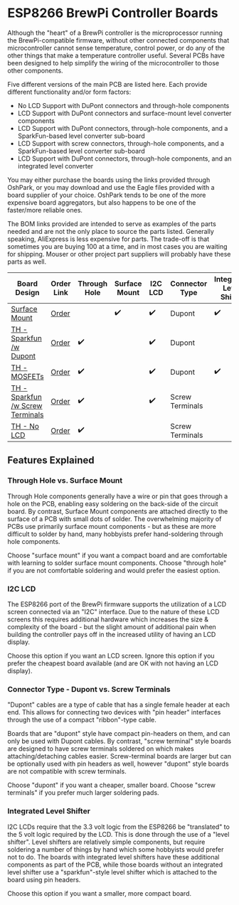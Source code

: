 ESP8266 BrewPi Controller Boards
================================

Although the "heart" of a BrewPi controller is the microprocessor running the BrewPi-compatible firmware, without other connected components that microcontroller cannot sense temperature, control power, or do any of the other things that make a temperature controller useful. Several PCBs have been designed to help simplify the wiring of the microcontroller to those other components.

Five different versions of the main PCB are listed here.  Each provide
different functionality and/or form factors:

*   No LCD Support with DuPont connectors and through-hole components
*   LCD Support with DuPont connectors and surface-mount level converter components
*   LCD Support with DuPont connectors, through-hole components, and a SparkFun-based level converter sub-board
*   LCD Support with screw connectors, through-hole components, and a SparkFun-based level converter sub-board
*   LCD Support with DuPont connectors, through-hole components, and an integrated level converter

You may either purchase the boards using the links provided through OshPark, or you may download and use the Eagle files provided with a board supplier of your choice.  OshPark tends to be one of the more expensive board aggregators, but also happens to be one of the faster/more reliable ones.

The BOM links provided are intended to serve as examples of the parts needed and are not the only place to source the parts listed.  Generally speaking, AliExpress is less expensive for parts.  The trade-off is that sometimes you are buying 100 at a time, and in most cases you are waiting for shipping.  Mouser or other project part suppliers will probably have these parts as well.


| Board Design                                                 | Order Link                                            | Through Hole       | Surface Mount      | I2C LCD            | Connector Type  | Integrated Level Shifter | Selectable OneWire Voltage |
| ------------------------------------------------------------ | ----------------------------------------------------- | ------------------ | ------------------ | ------------------ | --------------- | ------------------------ | -------------------------- |
| [Surface Mount](D1-%20-%20-SMD.md)                           | [Order](https://oshpark.com/shared_projects/sZcIGxXP) |                    | :heavy_check_mark: | :heavy_check_mark: | Dupont          | :heavy_check_mark:       | :heavy_check_mark:         |
| [TH - Sparkfun /w Dupont](D1%20-%20LCD%20TH%20Dupont.md)     | [Order](https://oshpark.com/shared_projects/UGNmCb2S) | :heavy_check_mark: |                    | :heavy_check_mark: | Dupont          |                          | :heavy_check_mark:         |
| [TH - MOSFETs](https://github.com/brewpi-remix/brewpi-pcb-rmx/tree/master/D1%20Breakout) | [Order](https://pcbs.io/share/z5JLZ)                  | :heavy_check_mark: |                    | :heavy_check_mark: | Dupont          | :heavy_check_mark:       |                            |
| [TH - Sparkfun /w Screw Terminals](D1%20-%20LCD%20TH%20Screws.md) | [Order](https://PCBs.io/share/4qpVq)                  | :heavy_check_mark: |                    | :heavy_check_mark: | Screw Terminals |                          |                            |
| [TH - No LCD](D1%20-%20No%20LCD.md)                          | [Order](https://PCBs.io/share/49yVo)                  | :heavy_check_mark: |                    |                    | Screw Terminals |                          |                            |


Features Explained
------------------

### Through Hole vs. Surface Mount

Through Hole components generally have a wire or pin that goes through a hole on the PCB, enabling easy soldering on the back-side of the circuit board. By contrast, Surface Mount components are attached directly to the surface of a PCB with small dots of solder. The overwhelming majority of PCBs use primarily surface mount components - but as these are more difficult to solder by hand, many hobbyists prefer hand-soldering through hole components. 

Choose "surface mount" if you want a compact board and are comfortable with learning to solder surface mount components. Choose "through hole" if you are not comfortable soldering and would prefer the easiest option.


### I2C LCD

The ESP8266 port of the BrewPi firmware supports the utilization of a LCD screen connected via an "I2C" interface. Due to the nature of these LCD screens this requires additional hardware which increases the size & complexity of the board - but the slight amount of additional pain when building the controller pays off in the increased utility of having an LCD display.

Choose this option if you want an LCD screen. Ignore this option if you prefer the cheapest board available (and are OK with not having an LCD display).


### Connector Type - Dupont vs. Screw Terminals

"Dupont" cables are a type of cable that has a single female header at each end. This allows for connecting two devices with "pin header" interfaces through the use of a compact "ribbon"-type cable. 

Boards that are "dupont" style have compact pin-headers on them, and can only be used with Dupont cables. By contrast, "screw terminal" style boards are designed to have screw terminals soldered on which makes attaching/detaching cables easier. Screw-terminal boards are larger but can be optionally used with pin headers as well, however "dupont" style boards are not compatible with screw terminals.

Choose "dupont" if you want a cheaper, smaller board. Choose "screw terminals" if you prefer much larger soldering pads. 


### Integrated Level Shifter

I2C LCDs require that the 3.3 volt logic from the ESP8266 be "translated" to the 5 volt logic required by the LCD. This is done through the use of a "level shifter". Level shifters are relatively simple components, but require soldering a number of things by hand which some hobbyists would prefer not to do. The boards with integrated level shifters have these additional components as part of the PCB, while those boards without an integrated level shifter use a "sparkfun"-style level shifter which is attached to the board using pin headers. 


Choose this option if you want a smaller, more compact board.



